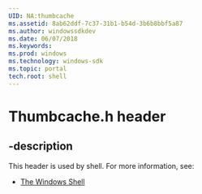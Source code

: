 ```yaml
---
UID: NA:thumbcache
ms.assetid: 8ab62ddf-7c37-31b1-b54d-3b6b8bbf5a87
ms.author: windowssdkdev
ms.date: 06/07/2018
ms.keywords: 
ms.prod: windows
ms.technology: windows-sdk
ms.topic: portal
tech.root: shell
---
```


# Thumbcache.h header


## -description


This header is used by shell. For more information, see:

- [The Windows Shell](../_shell/index.md)